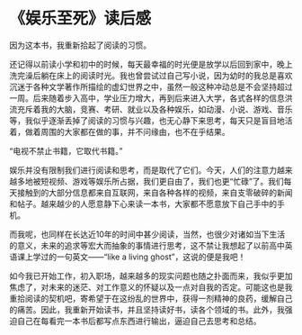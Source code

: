 # 《娱乐至死》读后感

因为这本书，我重新拾起了阅读的习惯。

还记得以前读小学和初中的时候，每天最幸福的时光便是放学以后回到家中，晚上洗完澡后躺在床上的阅读时光。我也曾尝试过自己写小说，因为幼时的我总是喜欢沉迷于各种文学著作所描绘的虚幻世界之中，虽然一般这种冲动总是不会坚持超过一周。后来随着步入高中，学业压力增大，再到后来进入大学，各式各样的信息洪流充斥着我的大脑，竞赛、考研、就业以及各种娱乐，如动漫、小说、游戏、音乐等，我似乎逐渐丢掉了阅读的习惯与兴趣，也无心静下来思考，每天只是盲目地活着，做着周围的大家都在做的事，并不问缘由，也不在乎结果。

“电视不禁止书籍，它取代书籍。”

娱乐并没有限制我们进行阅读和思考，而是取代了它们。今天，人们的注意力越来越多地被短视频、游戏等娱乐所占据，我们更自由了，我们也更“忙碌”了。我们每天接触到的大部分信息都来自互联网，来自各种各样的视频，来自支零破碎的新闻和帖子。越来越少的人愿意静下心来读一本书，大家都不愿意放下自己手中的手机。

而我呢，也同样在长达近10年的时间中甚少阅读，当然，也很少对诸如当下生活的意义，未来的追求等宏大而抽象的事情进行思考，这不禁让我想起了以前高中英语课上学过的一句英文——“like a living ghost”，这说的便是我吧！

如今我已开始工作，初入职场，越来越多的现实问题也随之扑面而来，我似乎更加焦虑了，对未来的迷茫、对工作意义的怀疑以及一点对自我的否定。可能这也是我重拾阅读的契机吧，寄希望于在这纷乱的世界中，获得一剂精神的良药，缓解自己的痛苦。因此，我重新开始读书，并且坚持读好书，读各个领域的书。此外，我强迫自己在每看完一本书后都写点东西进行输出，逼迫自己去思考和总结。